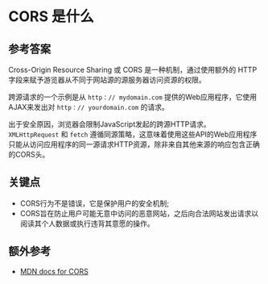 # CORS 是什么

## 参考答案

Cross-Origin Resource Sharing 或 CORS 是一种机制，通过使用额外的 HTTP 字段来赋予游览器从不同于网站源的源服务器访问资源的权限。

跨源请求的一个示例是从 `http：// mydomain.com` 提供的Web应用程序，它使用AJAX来发出对 `http：// yourdomain.com` 的请求。

出于安全原因，浏览器会限制JavaScript发起的跨源HTTP请求。 `XMLHttpRequest` 和 `fetch` 遵循同源策略，这意味着使用这些API的Web应用程序只能从访问应用程序的同一源请求HTTP资源，除非来自其他来源的响应包含正确的CORS头。

## 关键点

* CORS行为不是错误，它是保护用户的安全机制;
* CORS旨在防止用户可能无意中访问的恶意网站，之后向合法网站发出请求以阅读其个人数据或执行违背其意愿的操作。

## 额外参考

* [MDN docs for CORS](https://developer.mozilla.org/en-US/docs/Web/HTTP/CORS)

<!-- tags: (javascript) -->
